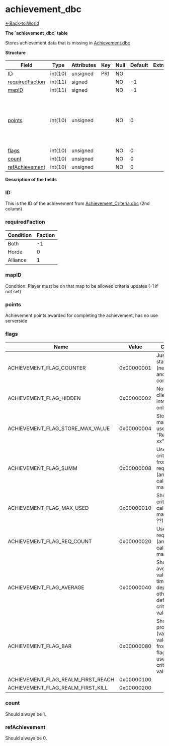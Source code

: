 # achievement\_dbc

[<-Back-to:World](database-world.md)

**The \`achievement\_dbc\` table**

Stores achievement data that is missing in [Achievement.dbc](Achievement)

**Structure**

| Field                | Type    | Attributes | Key | Null | Default | Extra | Comment                                                                          |
|----------------------|---------|------------|-----|------|---------|-------|----------------------------------------------------------------------------------|
| [ID][1]              | int(10) | unsigned   | PRI | NO   |         |       |                                                                                  |
| [requiredFaction][2] | int(11) | signed     |     | NO   | -1      |       |                                                                                  |
| [mapID][3]           | int(11) | signed     |     | NO   | -1      |       |                                                                                  |
| [points][4]          | int(10) | unsigned   |     | NO   | 0       |       | Achievement points awarded for completing the achievement, has no use serverside |
| [flags][5]           | int(10) | unsigned   |     | NO   | 0       |       |                                                                                  |
| [count][6]           | int(10) | unsigned   |     | NO   | 0       |       |                                                                                  |
| [refAchievement][7]  | int(10) | unsigned   |     | NO   | 0       |       |                                                                                  |

[1]: #id
[2]: #requiredfaction
[3]: #mapid
[4]: #points
[5]: #flags
[6]: #count
[7]: #refachievement

**Description of the fields**

### ID

This is the ID of the achievement from [Achievement\_Criteria.dbc](Achievement+Criteria) (2nd column)

### requiredFaction

| Condition | Faction |
|-----------|---------|
| Both      | -1      |
| Horde     | 0       |
| Alliance  | 1       |

### mapID

Condition: Player must be on that map to be allowed criteria updates (-1 if not set)

### points

Achievement points awarded for completing the achievement, has no use serverside

### flags

| Name                               | Value      | Comment                                                                                              |
|------------------------------------|------------|------------------------------------------------------------------------------------------------------|
| ACHIEVEMENT_FLAG_COUNTER           | 0x00000001 | Just count statistic (never stop and complete)                                                       |
| ACHIEVEMENT_FLAG_HIDDEN            | 0x00000002 | Not sent to client - internal use only                                                               |
| ACHIEVEMENT_FLAG_STORE_MAX_VALUE   | 0x00000004 | Store only max value? used only in "Reach level xx"                                                  |
| ACHIEVEMENT_FLAG_SUMM              | 0x00000008 | Use summ criteria value from all reqirements (and calculate max value)                               |
| ACHIEVEMENT_FLAG_MAX_USED          | 0x00000010 | Show max criteria (and calculate max value ??)                                                       |
| ACHIEVEMENT_FLAG_REQ_COUNT         | 0x00000020 | Use not zero req count (and calculate max value)                                                     |
| ACHIEVEMENT_FLAG_AVERAGE           | 0x00000040 | Show as average value (value / time_in_days) depend from other flag (by def use last criteria value) |
| ACHIEVEMENT_FLAG_BAR               | 0x00000080 | Show as progress bar (value / max vale) depend from other flag (by def use last criteria value)      |
| ACHIEVEMENT_FLAG_REALM_FIRST_REACH | 0x00000100 |                                                                                                      |
| ACHIEVEMENT_FLAG_REALM_FIRST_KILL  | 0x00000200 |                                                                                                      |

### count

Should always be 1.

### refAchievement

Should always be 0.

